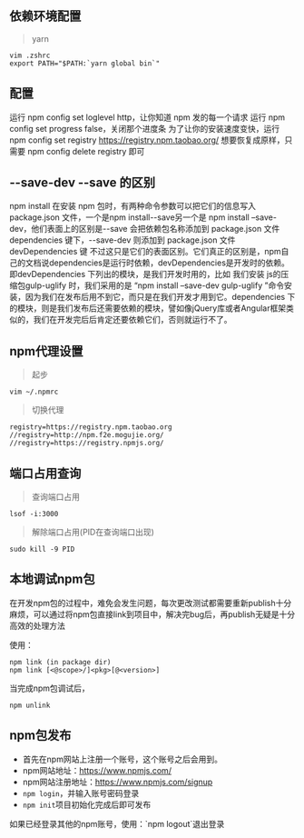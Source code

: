 ## 依赖环境配置


> yarn 


```
vim .zshrc
export PATH="$PATH:`yarn global bin`"
```

## 配置

运行 npm config set loglevel http，让你知道 npm 发的每一个请求
运行 npm config set progress false，关闭那个进度条
为了让你的安装速度变快，运行 npm config set registry https://registry.npm.taobao.org/
想要恢复成原样，只需要 npm config delete registry 即可

## --save-dev --save 的区别

npm install 在安装 npm 包时，有两种命令参数可以把它们的信息写入 package.json 文件，一个是npm install--save另一个是 npm install –save-dev，他们表面上的区别是--save 会把依赖包名称添加到 package.json 文件 dependencies 键下，--save-dev 则添加到 package.json 文件 devDependencies 键
不过这只是它们的表面区别。它们真正的区别是，npm自己的文档说dependencies是运行时依赖，devDependencies是开发时的依赖。即devDependencies 下列出的模块，是我们开发时用的，比如 我们安装 js的压缩包gulp-uglify 时，我们采用的是 “npm install –save-dev gulp-uglify ”命令安装，因为我们在发布后用不到它，而只是在我们开发才用到它。dependencies 下的模块，则是我们发布后还需要依赖的模块，譬如像jQuery库或者Angular框架类似的，我们在开发完后后肯定还要依赖它们，否则就运行不了。


## npm代理设置

> 起步

`vim ~/.npmrc`

> 切换代理

```
registry=https://registry.npm.taobao.org
//registry=http://npm.f2e.mogujie.org/
//registry=https://registry.npmjs.org/
```

## 端口占用查询

> 查询端口占用

`lsof -i:3000`


> 解除端口占用(PID在查询端口出现)

`sudo kill -9 PID`





## 本地调试npm包


<p class="tip">在开发npm包的过程中，难免会发生问题，每次更改测试都需要重新publish十分麻烦，可以通过将npm包直接link到项目中，解决完bug后，再publish无疑是十分高效的处理方法</p>


使用：

```
npm link (in package dir)
npm link [<@scope>/]<pkg>[@<version>]
```

当完成npm包调试后，


```
npm unlink
```

## npm包发布

* 首先在npm网站上注册一个账号，这个账号之后会用到。
* npm网站地址：https://www.npmjs.com/
* npm网站注册地址：https://www.npmjs.com/signup
* `npm login`，并输入账号密码登录
* `npm init`项目初始化完成后即可发布

<p class="tip">如果已经登录其他的npm账号，使用：`npm logout`退出登录</p>